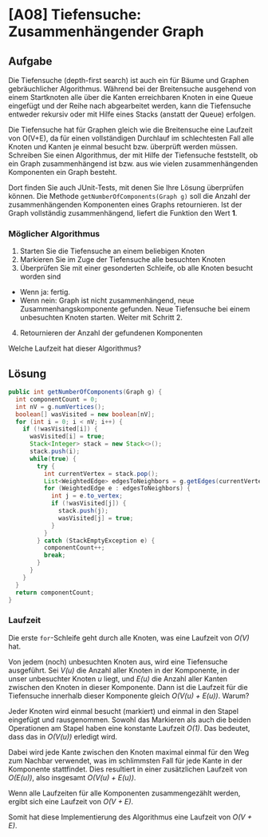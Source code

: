 # [A08] Tiefensuche: Zusammenhängender Graph

## Aufgabe

Die Tiefensuche (depth-first search) ist auch ein für Bäume und Graphen gebräuchlicher Algorithmus. Während bei der Breitensuche ausgehend von einem Startknoten alle über die Kanten erreichbaren Knoten in eine Queue eingefügt und der Reihe nach abgearbeitet werden, kann die Tiefensuche entweder rekursiv oder mit Hilfe eines Stacks (anstatt der Queue) erfolgen.

Die Tiefensuche hat für Graphen gleich wie die Breitensuche eine Laufzeit von O(V+E), da für einen vollständigen Durchlauf im schlechtesten Fall alle Knoten und Kanten je einmal besucht bzw. überprüft werden müssen. Schreiben Sie einen Algorithmus, der mit Hilfe der Tiefensuche feststellt, ob ein Graph zusammenhängend ist bzw. aus wie vielen zusammenhängenden Komponenten ein Graph besteht.

Dort finden Sie auch JUnit-Tests, mit denen Sie Ihre Lösung überprüfen können. Die Methode `getNumberOfComponents(Graph g)` soll die Anzahl der zusammenhängenden Komponenten eines Graphs retournieren. Ist der Graph vollständig zusammenhängend, liefert die Funktion den Wert **1**.

### Möglicher Algorithmus

1. Starten Sie die Tiefensuche an einem beliebigen Knoten
2. Markieren Sie im Zuge der Tiefensuche alle besuchten Knoten
3. Überprüfen Sie mit einer gesonderten Schleife, ob alle Knoten besucht worden sind
 * Wenn ja: fertig.
 * Wenn nein: Graph ist nicht zusammenhängend, neue Zusammenhangskomponente gefunden. Neue Tiefensuche bei einem unbesuchten Knoten starten. Weiter mit Schritt 2.
4. Retournieren der Anzahl der gefundenen Komponenten

Welche Laufzeit hat dieser Algorithmus?


## Lösung

```java
public int getNumberOfComponents(Graph g) {
  int componentCount = 0;
  int nV = g.numVertices();
  boolean[] wasVisited = new boolean[nV];
  for (int i = 0; i < nV; i++) {
    if (!wasVisited[i]) {
      wasVisited[i] = true;
      Stack<Integer> stack = new Stack<>();
      stack.push(i);
      while(true) {
        try {
          int currentVertex = stack.pop();
          List<WeightedEdge> edgesToNeighbors = g.getEdges(currentVertex);
          for (WeightedEdge e : edgesToNeighbors) {
            int j = e.to_vertex;
            if (!wasVisited[j]) {
              stack.push(j);
              wasVisited[j] = true;
            }
          }
        } catch (StackEmptyException e) {
          componentCount++;
          break;
        }
      }
    }
  }
  return componentCount;
}
```

### Laufzeit

Die erste `for`-Schleife geht durch alle Knoten, was eine Laufzeit von *O(V)* hat.

Von jedem (noch) unbesuchten Knoten aus, wird eine Tiefensuche ausgeführt. Sei *V(u)* die Anzahl aller Knoten in der Komponente, in der unser unbesuchter Knoten *u* liegt, und *E(u)* die Anzahl aller Kanten zwischen den Knoten in dieser Komponente. Dann ist die Laufzeit für die Tiefensuche innerhalb dieser Komponente gleich *O(V(u) + E(u))*. Warum?

Jeder Knoten wird einmal besucht (markiert) und einmal in den Stapel eingefügt und rausgenommen. Sowohl das Markieren als auch die beiden Operationen am Stapel haben eine konstante Laufzeit *O(1)*. Das bedeutet, dass das in *O(V(u))* erledigt wird.

Dabei wird jede Kante zwischen den Knoten maximal einmal für den Weg zum Nachbar verwendet, was im schlimmsten Fall für jede Kante in der Komponente stattfindet. Dies resultiert in einer zusätzlichen Laufzeit von *O(E(u))*, also insgesamt *O(V(u) + E(u))*.

Wenn alle Laufzeiten für alle Komponenten zusammengezählt werden, ergibt sich eine Laufzeit von *O(V + E)*.

Somit hat diese Implementierung des Algorithmus eine Laufzeit von *O(V + E)*.
